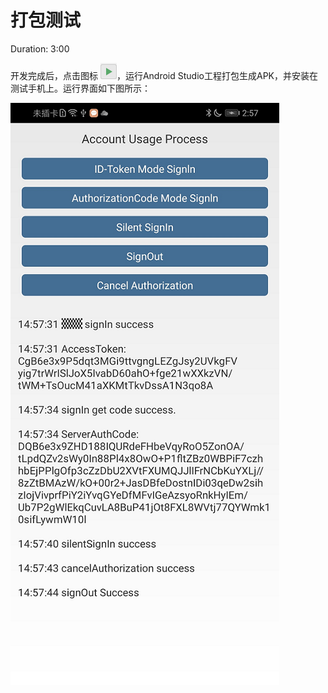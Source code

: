# 打包测试<a name="ZH-CN_TOPIC_0000001145842005"></a>

Duration: 3:00

开发完成后，点击图标  ![](figures/zh-cn_image_0000001145842009.png)，运行Android Studio工程打包生成APK，并安装在测试手机上。运行界面如下图所示：

![](figures/zh-cn_image_0000001098682332.png)

